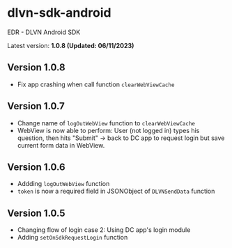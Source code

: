 # dlvn-sdk-android

EDR - DLVN Android SDK 

Latest version: **1.0.8 (Updated: 06/11/2023)**

## Version 1.0.8
- Fix app crashing when call function `clearWebViewCache`

## Version 1.0.7
- Change name of `logOutWebView` function to `clearWebViewCache`
- WebView is now able to perform: User (not logged in) types his question, then hits "Submit" -> back to DC app to request login but save current form data in WebView.

## Version 1.0.6
- Addding `logOutWebView` function
- `token` is now a required field in JSONObject of `DLVNSendData` function

## Version 1.0.5
- Changing flow of login case 2: Using DC app's login module
- Adding `setOnSdkRequestLogin` function